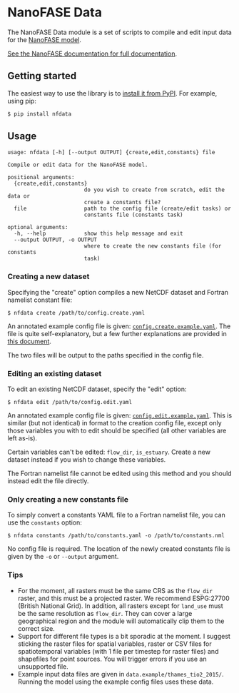 # NanoFASE Data

The NanoFASE Data module is a set of scripts to compile and edit input data for the [NanoFASE model](https://github.com/nerc-ceh/nanofase).

[See the NanoFASE documentation for full documentation](https://nerc-ceh.github.io/nanofase/users/nanofase-data.html).

## Getting started

The easiest way to use the library is to [install it from PyPI](https://pypi.org/project/nfdata/). For example, using pip:

```bash
$ pip install nfdata
```

## Usage

```
usage: nfdata [-h] [--output OUTPUT] {create,edit,constants} file

Compile or edit data for the NanoFASE model.

positional arguments:
  {create,edit,constants}
                        do you wish to create from scratch, edit the data or
                        create a constants file?
  file                  path to the config file (create/edit tasks) or
                        constants file (constants task)

optional arguments:
  -h, --help            show this help message and exit
  --output OUTPUT, -o OUTPUT
                        where to create the new constants file (for constants
                        task)
```

### Creating a new dataset

Specifying the "create" option compiles a new NetCDF dataset and Fortran namelist constant file:

```shell script
$ nfdata create /path/to/config.create.yaml
```

An annotated example config file is given: [`config.create.example.yaml`](config.create.example.yaml). The file is quite self-explanatory, but a few further explanations are provided in [this document](docs/config.md).

The two files will be output to the paths specified in the config file.

### Editing an existing dataset

To edit an existing NetCDF dataset, specify the "edit" option:

```shell script
$ nfdata edit /path/to/config.edit.yaml
```

An annotated example config file is given: [`config.edit.example.yaml`](config.edit.example.yaml). This is similar (but not identical) in format to the creation config file, except only those variables you with to edit should be specified (all other variables are left as-is).

Certain variables can't be edited: `flow_dir`, `is_estuary`. Create a new dataset instead if you wish to change these variables.

The Fortran namelist file cannot be edited using this method and you should instead edit the file directly.

### Only creating a new constants file

To simply convert a constants YAML file to a Fortran namelist file, you can use the `constants` option:

```shell script
$ nfdata constants /path/to/constants.yaml -o /path/to/constants.nml
```

No config file is required. The location of the newly created constants file is given by the `-o` or `--output` argument.

### Tips
- For the moment, all rasters must be the same CRS as the `flow_dir` raster, and this must be a projected raster. We recommend ESPG:27700 (British National Grid). In addition, all rasters except for `land_use` must be the same resolution as `flow_dir`. They can cover a large geographical region and the module will automatically clip them to the correct size.
- Support for different file types is a bit sporadic at the moment. I suggest sticking the raster files for spatial variables, raster or CSV files for spatiotemporal variables (with 1 file per timestep for raster files) and shapefiles for point sources. You will trigger errors if you use an unsupported file.
- Example input data files are given in `data.example/thames_tio2_2015/`. Running the model using the example config files uses these data. 